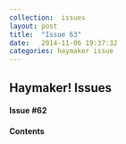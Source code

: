 ```yaml
---
collection:  issues
layout: post
title:  "Issue 63"
date:   2014-11-06 19:37:32
categories: haymaker issue
---
```


<h2>Haymaker! Issues</h2>

<h4>Issue #62</h4>

<h4>Contents</h4>
